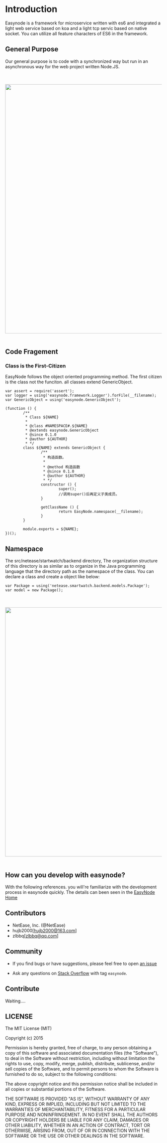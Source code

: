 # Introduction

Easynode is a framework for microservice written with es6 and integrated a light web service based on koa and a light tcp servic based on native socket. You can utilize all feature characters of ES6 in the framework.

## General Purpose

Our general purpose is to code with a synchronized way but run in an asynchronous way  for the web project written Node.JS.

<br>
<br>
<img src="https://raw.githubusercontent.com/nhipster/nhipster.github.io/master/images/easynode_dev_run.png" width="800"/>
<br>
<br>


## Code Fragement

### Class is the First-Citizen

EasyNode follows the object oriented programming method. The first citizen is the class not the funciton.  all classes extend GenericObject.

```
var assert = require('assert');
var logger = using('easynode.framework.Logger').forFile(__filename);
var GenericObject = using('easynode.GenericObject');

(function () {
        /**
         * Class ${NAME}
         *
         * @class #NAMESPACE#.${NAME}
         * @extends easynode.GenericObject
         * @since 0.1.0
         * @author ${AUTHOR}
         * */
        class ${NAME} extends GenericObject {
                /**
                 * 构造函数。
                 *
                 * @method 构造函数
                 * @since 0.1.0
                 * @author ${AUTHOR}
                 * */
                constructor () {
                        super();
                        //调用super()后再定义子类成员。
                }

                getClassName () {
                        return EasyNode.namespace(__filename);
                }
        }

        module.exports = ${NAME};
})();
```

## Namespace

The src/netease/startwatch/backend directory, The organization structure of this directory is as similar as to organize in the Java programming language that the directory path as the namespace of the class. You can declare a class and create a object like below:

```
var Package = using('netease.smartwatch.backend.models.Package');
var model = new Package();
```

<br>
<br>
<img src="https://raw.githubusercontent.com/nhipster/nhipster.github.io/master/images/directory_structure.png" width="800"/>
<br>
<br>

## How can you develop with easynode?

With the following references. you will're familiarize with the development process in easynode quickly. The details can been seen in the [EasyNode Home](https://easeynode.github.io)

## Contributors

* NetEase, Inc. (@NetEase)
* hujb2000[hujb2000@163.com]
* zlbbq[zlbbq@qq.com]


## Community

* If you find bugs or have suggestions, please feel free to open [an issue](https://github.com/easynode/easynode/issues)

* Ask any questions on [Stack Overflow](http://stackoverflow.com/questions/tagged/easynode) with tag `easynode`.


## Contribute

Waiting....

## LICENSE

The MIT License (MIT)

Copyright (c) 2015

Permission is hereby granted, free of charge, to any person obtaining a copy
of this software and associated documentation files (the "Software"), to deal
in the Software without restriction, including without limitation the rights
to use, copy, modify, merge, publish, distribute, sublicense, and/or sell
copies of the Software, and to permit persons to whom the Software is
furnished to do so, subject to the following conditions:

The above copyright notice and this permission notice shall be included in all
copies or substantial portions of the Software.

THE SOFTWARE IS PROVIDED "AS IS", WITHOUT WARRANTY OF ANY KIND, EXPRESS OR
IMPLIED, INCLUDING BUT NOT LIMITED TO THE WARRANTIES OF MERCHANTABILITY,
FITNESS FOR A PARTICULAR PURPOSE AND NONINFRINGEMENT. IN NO EVENT SHALL THE
AUTHORS OR COPYRIGHT HOLDERS BE LIABLE FOR ANY CLAIM, DAMAGES OR OTHER
LIABILITY, WHETHER IN AN ACTION OF CONTRACT, TORT OR OTHERWISE, ARISING FROM,
OUT OF OR IN CONNECTION WITH THE SOFTWARE OR THE USE OR OTHER DEALINGS IN THE
SOFTWARE.

